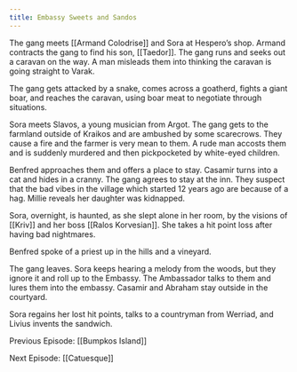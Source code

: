 ```yaml
---
title: Embassy Sweets and Sandos
---
```


The gang meets [[Armand Colodrise]] and Sora at Hespero’s shop. Armand contracts the gang to find his son, [[Taedor]]. The gang runs and seeks out a caravan on the way. A man misleads them into thinking the caravan is going straight to Varak.

The gang gets attacked by a snake, comes across a goatherd, fights a giant boar, and reaches the caravan, using boar meat to negotiate through situations.

Sora meets Slavos, a young musician from Argot. The gang gets to the farmland outside of Kraikos and are ambushed by some scarecrows. They cause a fire and the farmer is very mean to them. A rude man accosts them and is suddenly murdered and then pickpocketed by white-eyed children.

Benfred approaches them and offers a place to stay. Casamir turns into a cat and hides in a cranny. The gang agrees to stay at the inn. They suspect that the bad vibes in the village which started 12 years ago are because of a hag. Millie reveals her daughter was kidnapped.

Sora, overnight, is haunted, as she slept alone in her room, by the visions of [[Kriv]] and her boss [[Ralos Korvesian]]. She takes a hit point loss after having bad nightmares.

Benfred spoke of a priest up in the hills and a vineyard.

The gang leaves. Sora keeps hearing a melody from the woods, but they ignore it and roll up to the Embassy. The Ambassador talks to them and lures them into the embassy. Casamir and Abraham stay outside in the courtyard.

Sora regains her lost hit points, talks to a countryman from Werriad, and Livius invents the sandwich.

Previous Episode: [[Bumpkos Island]]

Next Episode: [[Catuesque]]